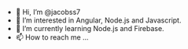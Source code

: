 - 👋 Hi, I’m @jacobss7
- 👀 I’m interested in Angular, Node.js and Javascript.
- 🌱 I’m currently learning Node.js and Firebase.
- 📫 How to reach me ...

<!---
jacobss7/jacobss7 is a ✨ special ✨ repository because its `README.md` (this file) appears on your GitHub profile.
You can click the Preview link to take a look at your changes.
--->
